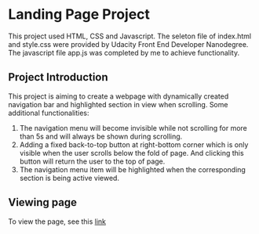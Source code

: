 # Landing Page Project
This project used HTML, CSS and Javascript.
The seleton file of index.html and style.css were provided by Udacity Front End Developer Nanodegree.
The javascript file app.js was completed by me to achieve functionality.

## Project Introduction
This project is aiming to create a webpage with dynamically created navigation bar and highlighted section in view when scrolling.
Some additional functionalities:
1. The navigation menu will become invisible while not scrolling for more than 5s and will always be shown during scrolling.
2. Adding a fixed back-to-top button at right-bottom corner which is only visible when the user scrolls below the fold of page.
   And clicking this button will return the user to the top of page.
3. The navigation menu item will be highlighted when the corresponding section is being active viewed.

## Viewing page
To view the page, see this [link](http://htmlpreview.github.io/?https://github.com/HaodongDai/Front-end-web-development/blob/master/proj2-landing%20page/index.html)
